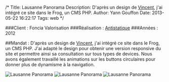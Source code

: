 /*
Title: Lausanne Panorama
Description: D'après un design de [Vincent](https://twitter.com/_20_cents), j'ai intégré ce site dans le Frog, un CMS PHP.
Author: Yann Gouffon
Date: 2013-05-22 16:22:17
Tags: web
*/

###Client : Foncia Valorisation
###Réalisation : [Antistatique](http://www.antistatique.net/)
###Années : 2012

##Mandat :
D'après un design de [Vincent](https://twitter.com/_20_cents), j'ai intégré ce site dans le Frog, un CMS PHP. J'ai adapté le design pour obtenir une version responsive du site et permettre ainsi sa consultation sur tous types de devices. Nous avons également travaillé les animations sur les buttons circulaires pour donner plus de dynamisme à la navigation.

![Lausanne Panorama](http://staging.yago.io/content/images/panorama-1.jpg.jpg)
![Lausanne Panorama](http://staging.yago.io/content/images/panorama-2.jpg.jpg)
![Lausanne Panorama](http://staging.yago.io/content/images/panorama-3.jpg.jpg)